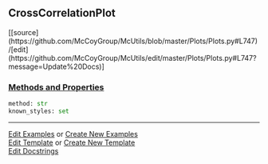 ## <a id="McUtils.Plots.Plots.CrossCorrelationPlot">CrossCorrelationPlot</a> 
<div class="docs-source-link" markdown="1">
[[source](https://github.com/McCoyGroup/McUtils/blob/master/Plots/Plots.py#L747)/[edit](https://github.com/McCoyGroup/McUtils/edit/master/Plots/Plots.py#L747?message=Update%20Docs)]
</div>



<div class="collapsible-section">
 <div class="collapsible-section collapsible-section-header" markdown="1">
 
### <a class="collapse-link" data-toggle="collapse" href="#methods">Methods and Properties</a> <a class="float-right" data-toggle="collapse" href="#methods"><i class="fa fa-chevron-down"></i></a>

 </div>
 <div class="collapsible-section collapsible-section-body collapse" id="methods" markdown="1">

```python
method: str
known_styles: set
```


 </div>
</div>




___

[Edit Examples](https://github.com/McCoyGroup/McUtils/edit/gh-pages/ci/examples/McUtils/Plots/Plots/CrossCorrelationPlot.md) or 
[Create New Examples](https://github.com/McCoyGroup/McUtils/new/gh-pages/?filename=ci/examples/McUtils/Plots/Plots/CrossCorrelationPlot.md) <br/>
[Edit Template](https://github.com/McCoyGroup/McUtils/edit/gh-pages/ci/docs/McUtils/Plots/Plots/CrossCorrelationPlot.md) or 
[Create New Template](https://github.com/McCoyGroup/McUtils/new/gh-pages/?filename=ci/docs/templates/McUtils/Plots/Plots/CrossCorrelationPlot.md) <br/>
[Edit Docstrings](https://github.com/McCoyGroup/McUtils/edit/master/Plots/Plots.py#L747?message=Update%20Docs)